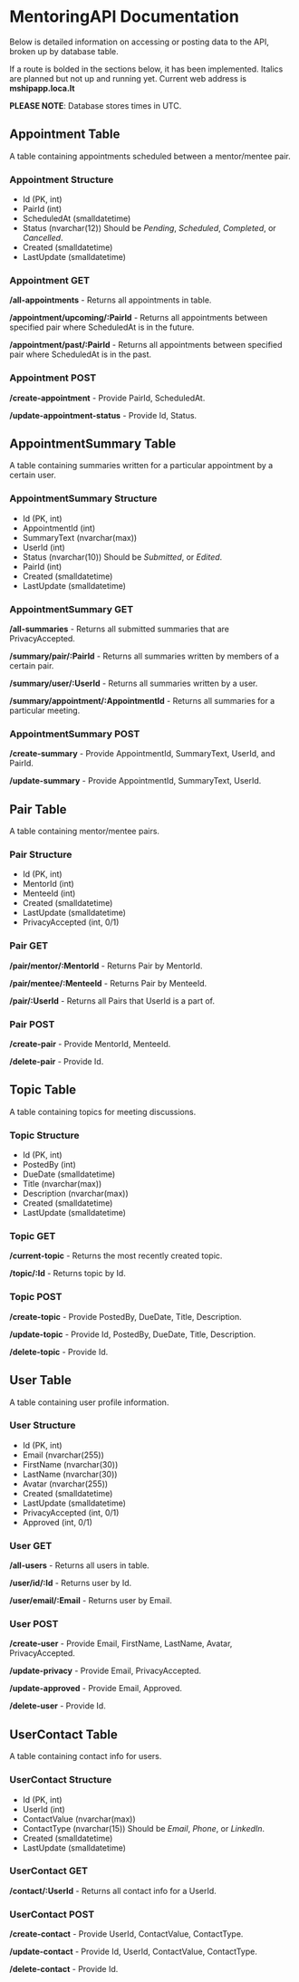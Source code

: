 # MentoringAPI Documentation
Below is detailed information on accessing or posting data to the API, broken up by database table.

If a route is bolded in the sections below, it has been implemented. Italics are planned but not up and running yet. Current web address is **mshipapp.loca.lt**

**PLEASE NOTE**: Database stores times in UTC.

## Appointment Table
A table containing appointments scheduled between a mentor/mentee pair.

### Appointment Structure
* Id (PK, int)
* PairId (int)
* ScheduledAt (smalldatetime)
* Status (nvarchar(12)) Should be *Pending*, *Scheduled*, *Completed*, or *Cancelled*.
* Created (smalldatetime)
* LastUpdate (smalldatetime)

### Appointment GET
**/all-appointments** - Returns all appointments in table.

**/appointment/upcoming/:PairId** - Returns all appointments between specified pair where ScheduledAt is in the future.

**/appointment/past/:PairId** - Returns all appointments between specified pair where ScheduledAt is in the past.

### Appointment POST
**/create-appointment** - Provide PairId, ScheduledAt.

**/update-appointment-status** - Provide Id, Status.

## AppointmentSummary Table
A table containing summaries written for a particular appointment by a certain user.

### AppointmentSummary Structure
* Id (PK, int)
* AppointmentId (int)
* SummaryText (nvarchar(max))
* UserId (int)
* Status (nvarchar(10)) Should be *Submitted*, or *Edited*.
* PairId (int)
* Created (smalldatetime)
* LastUpdate (smalldatetime)

### AppointmentSummary GET
**/all-summaries** - Returns all submitted summaries that are PrivacyAccepted.

**/summary/pair/:PairId** - Returns all summaries written by members of a certain pair.

**/summary/user/:UserId** - Returns all summaries written by a user.

**/summary/appointment/:AppointmentId** - Returns all summaries for a particular meeting.

### AppointmentSummary POST
**/create-summary** - Provide AppointmentId, SummaryText, UserId, and PairId.

**/update-summary** - Provide AppointmentId, SummaryText, UserId.

## Pair Table
A table containing mentor/mentee pairs.

### Pair Structure
* Id (PK, int)
* MentorId (int)
* MenteeId (int)
* Created (smalldatetime)
* LastUpdate (smalldatetime)
* PrivacyAccepted (int, 0/1)

### Pair GET
**/pair/mentor/:MentorId** - Returns Pair by MentorId.

**/pair/mentee/:MenteeId** - Returns Pair by MenteeId.

**/pair/:UserId** - Returns all Pairs that UserId is a part of.

### Pair POST
**/create-pair** - Provide MentorId, MenteeId.

**/delete-pair** - Provide Id.

## Topic Table
A table containing topics for meeting discussions.

### Topic Structure
* Id (PK, int)
* PostedBy (int)
* DueDate (smalldatetime)
* Title (nvarchar(max))
* Description (nvarchar(max))
* Created (smalldatetime)
* LastUpdate (smalldatetime)

### Topic GET
**/current-topic** - Returns the most recently created topic.

**/topic/:Id** - Returns topic by Id.

### Topic POST
**/create-topic** - Provide PostedBy, DueDate, Title, Description.

**/update-topic** - Provide Id, PostedBy, DueDate, Title, Description.

**/delete-topic** - Provide Id.

## User Table
A table containing user profile information.

### User Structure
* Id (PK, int)
* Email (nvarchar(255))
* FirstName (nvarchar(30))
* LastName (nvarchar(30))
* Avatar (nvarchar(255))
* Created (smalldatetime)
* LastUpdate (smalldatetime)
* PrivacyAccepted (int, 0/1)
* Approved (int, 0/1)

### User GET
**/all-users** - Returns all users in table.

**/user/id/:Id** - Returns user by Id.

**/user/email/:Email** - Returns user by Email.

### User POST
**/create-user** - Provide Email, FirstName, LastName, Avatar, PrivacyAccepted.

**/update-privacy** - Provide Email, PrivacyAccepted.

**/update-approved** - Provide Email, Approved.

**/delete-user** - Provide Id.

## UserContact Table
A table containing contact info for users.

### UserContact Structure
* Id (PK, int)
* UserId (int)
* ContactValue (nvarchar(max))
* ContactType (nvarchar(15)) Should be *Email*, *Phone*, or *LinkedIn*.
* Created (smalldatetime)
* LastUpdate (smalldatetime)

### UserContact GET
**/contact/:UserId** - Returns all contact info for a UserId.

### UserContact POST
**/create-contact** - Provide UserId, ContactValue, ContactType.

**/update-contact** - Provide Id, UserId, ContactValue, ContactType.

**/delete-contact** - Provide Id.
